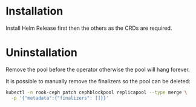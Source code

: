 # Installation
Install Helm Release first then the others as the CRDs are required.

# Uninstallation
Remove the pool before the operator otherwise the pool will hang forever.

It is possible to manually remove the finalizers so the pool can be deleted:

```bash
kubectl -n rook-ceph patch cephblockpool replicapool --type merge \
  -p '{"metadata":{"finalizers": []}}'
```

